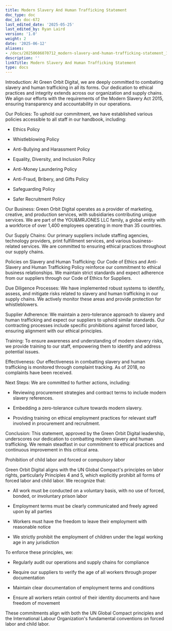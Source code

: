 ```yaml
---
title: Modern Slavery And Human Trafficking Statement
doc_type: doc
doc_id: doc-672
last_edited_date: '2025-05-25'
last_edited_by: Ryan Laird
version: '1.0'
weight: 2
date: '2025-06-12'
aliases:
- /docs/20250606070712_modern-slavery-and-human-trafficking-statement_1_1/
description: ''
linkTitle: Modern Slavery And Human Trafficking Statement
type: docs
---
```


Introduction:
At Green Orbit Digital, we are deeply committed to combating slavery and human trafficking in all its forms. Our dedication to ethical practices and integrity extends across our organization and supply chains. We align our efforts with the requirements of the Modern Slavery Act 2015, ensuring transparency and accountability in our operations.

Our Policies:
To uphold our commitment, we have established various policies accessible to all staff in our handbook, including:

- Ethics Policy

- Whistleblowing Policy

- Anti-Bullying and Harassment Policy

- Equality, Diversity, and Inclusion Policy

- Anti-Money Laundering Policy

- Anti-Fraud, Bribery, and Gifts Policy

- Safeguarding Policy

- Safer Recruitment Policy

Our Business:
Green Orbit Digital operates as a provider of marketing, creative, and production services, with subsidiaries contributing unique services. We are part of the YOU&MRJONES LLC family, a global entity with a workforce of over 1,400 employees operating in more than 35 countries.

Our Supply Chains:
Our primary suppliers include staffing agencies, technology providers, print fulfillment services, and various business-related services. We are committed to ensuring ethical practices throughout our supply chains.

Policies on Slavery and Human Trafficking:
Our Code of Ethics and Anti-Slavery and Human Trafficking Policy reinforce our commitment to ethical business relationships. We maintain strict standards and expect adherence from our suppliers through our Code of Ethics for Suppliers.

Due Diligence Processes:
We have implemented robust systems to identify, assess, and mitigate risks related to slavery and human trafficking in our supply chains. We actively monitor these areas and provide protection for whistleblowers.

Supplier Adherence:
We maintain a zero-tolerance approach to slavery and human trafficking and expect our suppliers to uphold similar standards. Our contracting processes include specific prohibitions against forced labor, ensuring alignment with our ethical principles.

Training:
To ensure awareness and understanding of modern slavery risks, we provide training to our staff, empowering them to identify and address potential issues.

Effectiveness:
Our effectiveness in combatting slavery and human trafficking is monitored through complaint tracking. As of 2018, no complaints have been received.

Next Steps:
We are committed to further actions, including:

- Reviewing procurement strategies and contract terms to include modern slavery references.

- Embedding a zero-tolerance culture towards modern slavery.

- Providing training on ethical employment practices for relevant staff involved in procurement and recruitment.

Conclusion:
This statement, approved by the Green Orbit Digital leadership, underscores our dedication to combatting modern slavery and human trafficking. We remain steadfast in our commitment to ethical practices and continuous improvement in this critical area.







Prohibition of child labor and forced or compulsory labor

Green Orbit Digital aligns with the UN Global Compact's principles on labor rights, particularly Principles 4 and 5, which explicitly prohibit all forms of forced labor and child labor. We recognize that:

- All work must be conducted on a voluntary basis, with no use of forced, bonded, or involuntary prison labor

- Employment terms must be clearly communicated and freely agreed upon by all parties

- Workers must have the freedom to leave their employment with reasonable notice

- We strictly prohibit the employment of children under the legal working age in any jurisdiction

To enforce these principles, we:

- Regularly audit our operations and supply chains for compliance

- Require our suppliers to verify the age of all workers through proper documentation

- Maintain clear documentation of employment terms and conditions

- Ensure all workers retain control of their identity documents and have freedom of movement

These commitments align with both the UN Global Compact principles and the International Labour Organization's fundamental conventions on forced labor and child labor.
